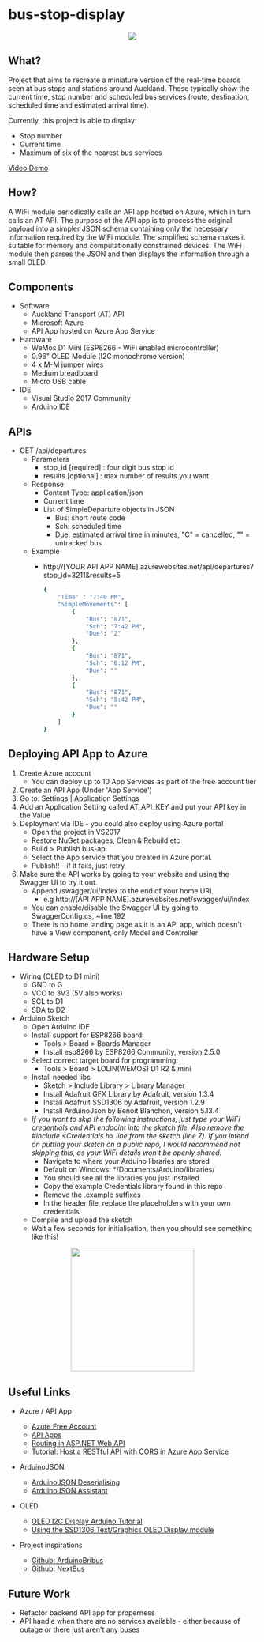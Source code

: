 ﻿# bus-stop-display

<p align="center">
    <img src="images/full-view.jpg"/>
</p>

## What?
Project that aims to recreate a miniature version of the real-time boards seen at bus stops and stations around Auckland. These typically show the current time, stop number and scheduled bus services (route, destination, scheduled time and estimated arrival time).

Currently, this project is able to display:
- Stop number
- Current time
- Maximum of six of the nearest bus services

[Video Demo](https://youtu.be/kkRMtoPPfk8)

## How?
A WiFi module periodically calls an API app hosted on Azure, which in turn calls an AT API. The purpose of the API app is to process the original payload into a simpler JSON schema containing only the necessary information required by the WiFi module. The simplified schema makes it suitable for memory and computationally constrained devices. The WiFi module then parses the JSON and then displays the information through a small OLED. 

## Components
- Software
    - Auckland Transport (AT) API
    - Microsoft Azure 
    - API App hosted on Azure App Service
- Hardware
    - WeMos D1 Mini (ESP8266 - WiFi enabled microcontroller)
    - 0.96" OLED Module (I2C monochrome version)
    - 4 x M-M jumper wires
    - Medium breadboard
    - Micro USB cable
- IDE
    - Visual Studio 2017 Community
    - Arduino IDE

## APIs
- GET /api/departures
    - Parameters
        - stop_id [required] : four digit bus stop id
        - results [optional] : max number of results you want
    - Response
        - Content Type: application/json
        - Current time
        - List of SimpleDeparture objects in JSON
            - Bus: short route code
            - Sch: scheduled time
            - Due: estimated arrival time in minutes, "C" = cancelled, "" = untracked bus
    - Example
        - http://[YOUR API APP NAME].azurewebsites.net/api/departures?stop_id=3211&results=5

            ```bash
            {
                "Time" : "7:40 PM",
                "SimpleMovements": [
                    {
                        "Bus": "871",
                        "Sch": "7:42 PM",
                        "Due": "2"
                    },
                    {
                        "Bus": "871",
                        "Sch": "8:12 PM",
                        "Due": ""
                    },
                    {
                        "Bus": "871",
                        "Sch": "8:42 PM",
                        "Due": ""
                    }
                ]
            }
            ```

## Deploying API App to Azure
1. Create Azure account
    - You can deploy up to 10 App Services as part of the free account tier  
2. Create an API App (Under 'App Service')
3. Go to: Settings | Application Settings
4. Add an Application Setting called AT_API_KEY and put your API key in the Value
5. Deployment via IDE - you could also deploy using Azure portal
    - Open the project in VS2017
    - Restore NuGet packages, Clean & Rebuild etc
    - Build > Publish bus-api
    - Select the App service that you created in Azure portal.
    - Publish!! - if it fails, just retry
6. Make sure the API works by going to your website and using the Swagger UI to try it out.
    - Append /swagger/ui/index to the end of your home URL
        - e.g http://[API APP NAME].azurewebsites.net/swagger/ui/index
    - You can enable/disable the Swagger UI by going to SwaggerConfig.cs, ~line 192
    - There is no home landing page as it is an API app, which doesn't have a View component, only Model and Controller

## Hardware Setup
- Wiring (OLED to D1 mini)
    - GND to G
    - VCC to 3V3 (5V also works)
    - SCL to D1
    - SDA to D2
- Arduino Sketch
    - Open Arduino IDE
    - Install support for ESP8266 board: 
        - Tools > Board > Boards Manager
        - Install esp8266 by ESP8266 Community, version 2.5.0
    - Select correct target board for programming:
        - Tools > Board > LOLIN(WEMOS) D1 R2 & mini
    - Install needed libs 
        - Sketch > Include Library > Library Manager
        - Install Adafruit GFX Library by Adafruit, version 1.3.4
        - Install Adafruit SSD1306 by Adafruit, version 1.2.9
        - Install ArduinoJson by Benoit Blanchon, version 5.13.4
    - _If you want to skip the following instructions, just type your WiFi credentials and API endpoint into the sketch file. Also remove the #include <Credentials.h> line from the sketch (line 7). If you intend on putting your sketch on a public repo, I would recommend not skipping this, as your WiFi details won't be openly shared._ 
        - Navigate to where your Arduino libraries are stored
        - Default on Windows: */Documents/Arduino/libraries/
        - You should see all the libraries you just installed
        - Copy the example Credentials library found in this repo
        - Remove the .example suffixes
        - In the header file, replace the placeholders with your own credentials
    - Compile and upload the sketch
    - Wait a few seconds for initialisation, then you should see something like this!

<p align="center">
    <img src="images/oled-view-cropped.jpg" width="250"/>
</p>

## Useful Links
- Azure / API App
    - [Azure Free Account](https://azure.microsoft.com/en-us/free/free-account-faq/)
    - [API Apps](https://azure.microsoft.com/en-us/services/app-service/api/)
    - [Routing in ASP.NET Web API](https://docs.microsoft.com/en-us/aspnet/web-api/overview/web-api-routing-and-actions/routing-in-aspnet-web-api)
    - [Tutorial: Host a RESTful API with CORS in Azure App Service](https://docs.microsoft.com/en-us/azure/app-service/app-service-web-tutorial-rest-api)

- ArduinoJSON
    - [ArduinoJSON Deserialising](https://arduinojson.org/v5/doc/decoding/)
    - [ArduinoJSON Assistant](https://arduinojson.org/v5/assistant/)
    
- OLED
    - [OLED I2C Display Arduino Tutorial](https://startingelectronics.org/tutorials/arduino/modules/OLED-128x64-I2C-display/)
    - [Using the SSD1306 Text/Graphics OLED Display module](http://engineeringnotes.blogspot.com/2013/07/using-ssd1306-textgraphics-display.html)

- Project inspirations
    - [Github: ArduinoBribus](https://github.com/joeybronner/arduinobribus)
    - [Github: NextBus](https://github.com/jallier/NextBus)


## Future Work
- Refactor backend API app for properness
- API handle when there are no services available - either because of outage or there just aren't any buses
